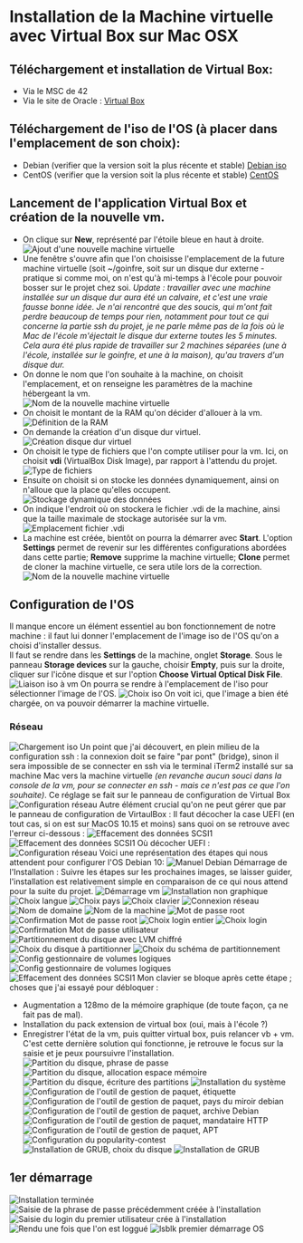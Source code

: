 Installation de la Machine virtuelle avec Virtual Box sur Mac OSX
=================================================================

Téléchargement et installation de Virtual Box:
----------------------------------------------
- Via le MSC de 42
- Via le site de Oracle : [Virtual Box](https://www.virtualbox.org/wiki/Download_Old_Builds_6_0)

Téléchargement de l'iso de l'OS (à placer dans l'emplacement de son choix):
---------------------------------------------------------------------------
- Debian (verifier que la version soit la plus récente et stable) [Debian iso](https://www.debian.org/index.fr.html)
- CentOS (verifier que la version soit la plus récente et stable) [CentOS](https://www.centos.org/download/)

Lancement de l'application Virtual Box et création de la nouvelle vm.
---------------------------------------------------------------------
- On clique sur **New**, représenté par l'étoile bleue  en haut à droite.  
![Ajout d'une nouvelle machine virtuelle](./img/vm-install/00_creation_vm.png)
- Une fenêtre s'ouvre afin que l'on choisisse l'emplacement de la future machine virtuelle (soit ~/goinfre, soit sur un disque dur externe - pratique si comme moi, on n'est qu'à mi-temps à l'école pour pouvoir bosser sur le projet chez soi.
*Update : travailler avec une machine installée sur un disque dur aura été un calvaire, et c'est une vraie fausse bonne idée. Je n'ai rencontré que des soucis, qui m'ont fait perdre beaucoup de temps pour rien, notamment pour tout ce qui concerne la partie ssh du projet, je ne parle même pas de la fois où le Mac de l'école m'éjectait le disque dur externe toutes les 5 minutes. Cela aura été plus rapide de travailler sur 2 machines séparées (une à l'école, installée sur le goinfre, et une à la maison), qu'au travers d'un disque dur.*
- On donne le nom que l'on souhaite à la machine, on choisit l'emplacement, et on renseigne les paramètres de la machine hébergeant la vm.  
![Nom de la nouvelle machine virtuelle](./img/vm-install/01_creation_vm.png)
- On choisit le montant de la RAM qu'on décider d'allouer à la vm.  
![Définition de la RAM](./img/vm-install/02_creation_vm.png)
- On demande la création d'un disque dur virtuel. 
![Création disque dur virtuel](./img/vm-install/03_creation_vm.png)
- On choisit le type de fichiers que l'on compte utiliser pour la vm. Ici, on choisit **vdi** (VirtualBox Disk Image), par rapport à l'attendu du projet.  
![Type de fichiers](./img/vm-install/04_creation_vm.png)
- Ensuite on choisit si on stocke les données dynamiquement, ainsi on n'alloue que la place qu'elles occupent.  
![Stockage dynamique des données](./img/vm-install/05_creation_vm.png)
- On indique l'endroit où on stockera le fichier .vdi de la machine, ainsi que la taille maximale de stockage autorisée sur la vm.  
![Emplacement fichier .vdi](./img/vm-install/06_creation_vm.png)
- La machine est créée, bientôt on pourra la démarrer avec **Start**. L'option **Settings** permet de revenir sur les différentes configurations abordées dans cette partie; **Remove** supprime la machine virtuelle; **Clone** permet de cloner la machine virtuelle, ce sera utile lors de la correction.  
![Nom de la nouvelle machine virtuelle](./img/vm-install/07_creation_vm.png)

Configuration de l'OS
---------------------
Il manque encore un élément essentiel au bon fonctionnement de notre machine : il faut lui donner l'emplacement de l'image iso de l'OS qu'on a choisi d'installer dessus.  
Il faut se rendre dans les **Settings** de la machine, onglet **Storage**. Sous le panneau **Storage devices** sur la gauche, choisir **Empty**, puis sur la droite, cliquer sur l'icône disque et sur l'option **Choose Virtual Optical Disk File**.  
![Liaison iso à vm](./img/vm-install/08_config_OS.png)
On pourra se rendre à l'emplacement de l'iso pour sélectionner l'image de l'OS.
![Choix iso](./img/vm-install/09_config_OS.png)
On voit ici, que l'image a bien été chargée, on va pouvoir démarrer la machine virtuelle.
### Réseau
![Chargement iso](./img/vm-install/10_config_OS.png)
Un point que j'ai découvert, en plein milieu de la configuration ssh : la connexion doit se faire "par pont" (bridge), sinon il sera impossible de se connecter en ssh via le terminal iTerm2 installé sur sa machine Mac vers la machine virtuelle *(en revanche aucun souci dans la console de la vm, pour se connecter en ssh - mais ce n'est pas ce que l'on souhaite)*. Ce réglage se fait sur le panneau de configuration de Virtual Box
![Configuration réseau](./img/vm-install/10_bis_config_OS.png)
Autre élément crucial qu'on ne peut gérer que par le panneau de configuration de VirtaulBox : Il faut décocher la case UEFI (en tout cas, si on est sur MacOS 10.15 et moins) sans quoi on se retrouve avec l'erreur ci-dessous :
![Effacement des données SCSI1](./img/vm-install/39_config_OS.png)
![Effacement des données SCSI1](./img/vm-install/40_config_OS.png)
Où décocher UEFI :
![Configuration réseau](./img/vm-install/10_ter_config_OS.png)
Voici une représentation des étapes qui nous attendent pour configurer l'OS Debian 10:
![Manuel Debian](./img/vm-install/11_config_OS.png)
Démarrage de l'Installation : Suivre les étapes sur les prochaines images, se laisser guider, l'installation est relativement simple en comparaison de ce qui nous attend pour la suite du projet.
![Démarrage vm](./img/vm-install/12_config_OS.png)
![Installation non graphique](./img/vm-install/13_config_OS.png)
![Choix langue](./img/vm-install/14_config_OS.png)
![Choix pays](./img/vm-install/15_config_OS.png)
![Choix clavier](./img/vm-install/16_config_OS.png)
![Connexion réseau](./img/vm-install/17_config_OS.png)
![Nom de domaine](./img/vm-install/17_bis_config_OS.png)
![Nom de la machine](./img/vm-install/18_config_OS.png)
![Mot de passe root](./img/vm-install/19_config_OS.png)
![Confirmation Mot de passe root](./img/vm-install/19_bis_config_OS.png)
![Choix login entier](./img/vm-install/20_config_OS.png)
![Choix login](./img/vm-install/21_config_OS.png)
![Confirmation Mot de passe utilisateur](./img/vm-install/21_bis_config_OS.png)
![Partitionnement du disque avec LVM chiffré](./img/vm-install/22_config_OS.png)
![Choix du disque à partitionner](./img/vm-install/23_config_OS.png)
![Choix du schéma de partitionnement](./img/vm-install/24_config_OS.png)
![Config gestionnaire de volumes logiques](./img/vm-install/25_config_OS.png)
![Config gestionnaire de volumes logiques](./img/vm-install/25_bis_config_OS.png)
![Effacement des données SCSI1](./img/vm-install/26_config_OS.png)
Mon clavier se bloque après cette étape ; choses que j'ai essayé pour débloquer :
+ Augmentation a 128mo de la mémoire graphique (de toute façon, ça ne fait pas de
mal).
+ Installation du pack extension de virtual box (oui, mais à l'école ?)
+ Enregistrer l'état de la vm, puis quitter virtual box, puis relancer vb + vm.  
C'est cette dernière solution qui fonctionne, je retrouve le focus sur la saisie
et je peux poursuivre l'installation.  
![Partition du disque, phrase de passe](./img/vm-install/27_config_OS.png)
![Partition du disque, allocation espace mémoire](./img/vm-install/28_config_OS.png)
![Partition du disque, écriture des partitions](./img/vm-install/29_config_OS.png)
![Installation du système](./img/vm-install/30_config_OS.png)
![Configuration de l'outil de gestion de paquet, étiquette](./img/vm-install/31_config_OS.png)
![Configuration de l'outil de gestion de paquet, pays du miroir debian](./img/vm-install/32_config_OS.png)
![Configuration de l'outil de gestion de paquet, archive Debian](./img/vm-install/33_config_OS.png)
![Configuration de l'outil de gestion de paquet, mandataire HTTP](./img/vm-install/34_config_OS.png)
![Configuration de l'outil de gestion de paquet, APT](./img/vm-install/35_config_OS.png)
![Configuration du popularity-contest](./img/vm-install/36_config_OS.png)
![Installation de GRUB, choix du disque](./img/vm-install/42_36_config_OS.png)
![Installation de GRUB](./img/vm-install/37_config_OS.png)

1er démarrage
-------------
![Installation terminée](./img/vm-install/38_config_OS.png)
![Saisie de la phrase de passe précédemment créée à l'installation](./img/vm-install/44_config_OS.png)
![Saisie du login du premier utilisateur crée à l'installation](./img/vm-install/45_config_OS.png)
![Rendu une fois que l'on est loggué](./img/vm-install/46_config_OS.png)
![lsblk premier démarrage OS](./img/vm-install/47_config_OS.png)
